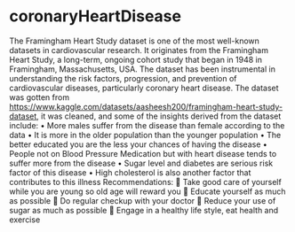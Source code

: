 # coronaryHeartDisease

The Framingham Heart Study dataset is one of the most well-known datasets in cardiovascular research. It originates from the Framingham Heart Study, a long-term, ongoing cohort study that began in 1948 in Framingham, Massachusetts, USA. The dataset has been instrumental in understanding the risk factors, progression, and prevention of cardiovascular diseases, particularly coronary heart disease.
The dataset was gotten from https://www.kaggle.com/datasets/aasheesh200/framingham-heart-study-dataset, it was cleaned, and some of the insights derived from the dataset include:
•	More males suffer from the disease than female according to the data
•	It is more in the older population than the younger population
•	The better educated you are the less your chances of having the disease
•	People not on Blood Pressure Medication but with heart disease tends to suffer more from the disease
•	Sugar level and diabetes are serious risk factor of this disease
•	High cholesterol is also another factor that contributes to this illness
Recommendations:
	Take good care of yourself while you are young so old age will reward you
	Educate yourself as much as possible 
	Do regular checkup with your doctor
	Reduce your use of sugar as much as possible
	Engage in a healthy life style, eat health and exercise 

